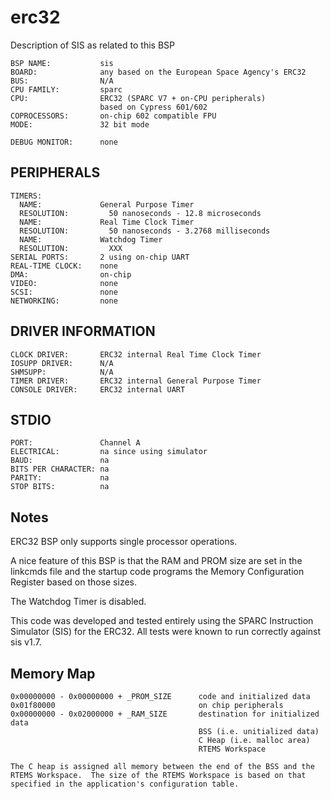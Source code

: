 erc32
=====
Description of SIS as related to this BSP


```
BSP NAME:           sis
BOARD:              any based on the European Space Agency's ERC32
BUS:                N/A
CPU FAMILY:         sparc
CPU:                ERC32 (SPARC V7 + on-CPU peripherals)
                    based on Cypress 601/602
COPROCESSORS:       on-chip 602 compatible FPU
MODE:               32 bit mode

DEBUG MONITOR:      none
```

PERIPHERALS
-----------
```
TIMERS:
  NAME:             General Purpose Timer  
  RESOLUTION:         50 nanoseconds - 12.8 microseconds
  NAME:             Real Time Clock Timer  
  RESOLUTION:         50 nanoseconds - 3.2768 milliseconds
  NAME:             Watchdog Timer  
  RESOLUTION:         XXX
SERIAL PORTS:       2 using on-chip UART
REAL-TIME CLOCK:    none
DMA:                on-chip
VIDEO:              none
SCSI:               none
NETWORKING:         none
```

DRIVER INFORMATION
------------------
```
CLOCK DRIVER:       ERC32 internal Real Time Clock Timer
IOSUPP DRIVER:      N/A
SHMSUPP:            N/A
TIMER DRIVER:       ERC32 internal General Purpose Timer
CONSOLE DRIVER:     ERC32 internal UART 
```

STDIO
-----
```
PORT:               Channel A
ELECTRICAL:         na since using simulator
BAUD:               na
BITS PER CHARACTER: na
PARITY:             na
STOP BITS:          na
```

Notes
-----
ERC32 BSP only supports single processor operations.

A nice feature of this BSP is that the RAM and PROM size are set in the 
linkcmds file and the startup code programs the Memory Configuration
Register based on those sizes.

The Watchdog Timer is disabled.

This code was developed and tested entirely using the SPARC Instruction 
Simulator (SIS) for the ERC32.  All tests were known to run correctly
against sis v1.7.


Memory Map
----------
```
0x00000000 - 0x00000000 + _PROM_SIZE      code and initialized data
0x01f80000                                on chip peripherals
0x00000000 - 0x02000000 + _RAM_SIZE       destination for initialized data
                                          BSS (i.e. unitialized data)
                                          C Heap (i.e. malloc area)
                                          RTEMS Workspace

The C heap is assigned all memory between the end of the BSS and the 
RTEMS Workspace.  The size of the RTEMS Workspace is based on that 
specified in the application's configuration table.
```
  

